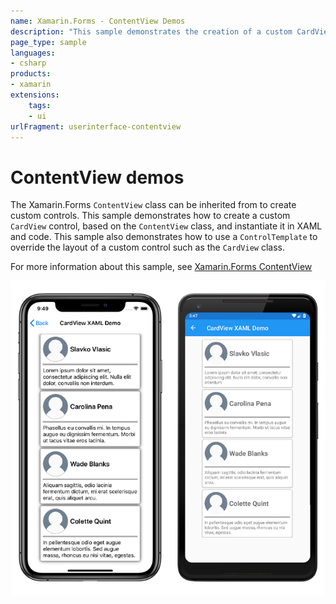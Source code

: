 ```yaml
---
name: Xamarin.Forms - ContentView Demos
description: "This sample demonstrates the creation of a custom CardView control using the Xamarin.Forms ContentView class (UI)."
page_type: sample
languages:
- csharp
products:
- xamarin
extensions:
    tags:
    - ui
urlFragment: userinterface-contentview
---
```

# ContentView demos

The Xamarin.Forms `ContentView` class can be inherited from to create custom controls. This sample demonstrates how to create a custom `CardView` control, based on the `ContentView` class, and instantiate it in XAML and code. This sample also demonstrates how to use a `ControlTemplate` to override the layout of a custom control such as the `CardView` class.

For more information about this sample, see [Xamarin.Forms ContentView](https://docs.microsoft.com/xamarin/xamarin-forms/user-interface/layouts/contentview)

![ContentView Demo application screenshot](Screenshots/cardview-list.png "ContentView demo application screenshot")
